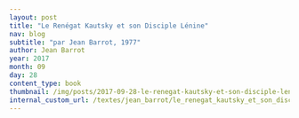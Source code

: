 ```yaml
---
layout: post
title: "Le Renégat Kautsky et son Disciple Lénine"
nav: blog
subtitle: "par Jean Barrot, 1977"
author: Jean Barrot
year: 2017
month: 09
day: 28
content_type: book
thumbnail: /img/posts/2017-09-28-le-renegat-kautsky-et-son-disciple-lenine/thumbnail.jpg
internal_custom_url: /textes/jean_barrot/le_renegat_kautsky_et_son_disciple_lenine/
---
```

